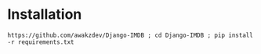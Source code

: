 # Installation 
`https://github.com/awakzdev/Django-IMDB ; cd Django-IMDB ; pip install -r requirements.txt`
